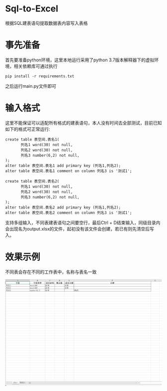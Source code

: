 # Sql-to-Excel
根据SQL建表语句提取数据表内容写入表格

# 事先准备

首先要准备python环境，这里本地运行采用了python 3.7版本解释器下的虚拟环境，相关依赖库可通过执行

```shell
pip install -r requirements.txt
```
之后运行main.py文件即可
# 输入格式

这里不能保证可以适配所有格式的建表语句，本人没有时间去全部测试，目前已知如下的格式可正常运行:

```
create table 表空间.表名1(
       列名1 word(30) not null,
       列名2 word(30) not null,
       列名3 number(6,2) not null,
);
alter table 表空间.表名1 add primary key (列名1,列名2);
alter table 表空间.表名1 comment on column 列名3 is '测试1';

create table 表空间.表名2(
       列名1 word(30) not null,
       列名2 word(30) not null,
       列名3 number(6,2) not null,
);
alter table 表空间.表名2 add primary key (列名1,列名2);
alter table 表空间.表名2 comment on column 列名3 is '测试1';
```

支持多组输入，不同表建表语句之间要空行，最后Ctrl + D结束输入，同级目录内会出现名为output.xlsx的文件，起初没有该文件会创建，若已有则先清空后写入。

# 效果示例

不同表会存在不同的工作表中，名称与表名一致

![image-20250516140315746](/image/result.png)
